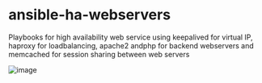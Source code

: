 # ansible-ha-webservers
 Playbooks for high availability web service using keepalived for virtual IP, haproxy for loadbalancing, apache2 andphp for backend webservers and memcached for session sharing between web servers

![image](https://github.com/scorpix06/ansible-ha-webservers/assets/62959825/6a1b18b8-87c2-47be-b705-728c1544ddc7)
